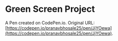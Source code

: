# Green Screen Project

A Pen created on CodePen.io. Original URL: [https://codepen.io/pranavbhosale25/pen/JjYOewa](https://codepen.io/pranavbhosale25/pen/JjYOewa).



